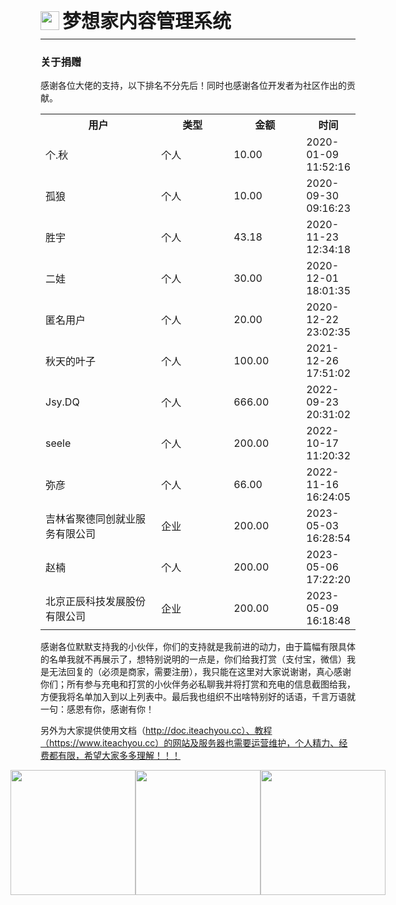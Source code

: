 <div style="display: flex;">
	<img src="https://oss.iteachyou.cc/logo.png" height="30" />
	<div style="margin-left: 5px; font-size: 30px; line-height: 30px; font-weight: bold;">梦想家内容管理系统</div>
</div>

----------
### 关于捐赠
感谢各位大佬的支持，以下排名不分先后！同时也感谢各位开发者为社区作出的贡献。

<table style="width: 100%; border-collapse: collapse;">
	<tr>
		<th width="50%">用户</th>
        <th style="min-width: 100px;">类型</th>
		<th style="min-width: 100px;">金额</th>
		<th width="200">时间</th>
	</tr>
	<tr>
		<td>个.秋</td>
        <td>个人</td>
		<td>10.00</td>
		<td>2020-01-09 11:52:16</td>
	</tr>
	<tr>
		<td>孤狼</td>
        <td>个人</td>
		<td>10.00</td>
		<td>2020-09-30 09:16:23</td>
	</tr>
	<tr>
		<td>胜宇</td>
        <td>个人</td>
		<td>43.18</td>
		<td>2020-11-23 12:34:18</td>
	</tr>
	<tr>
		<td>二娃</td>
        <td>个人</td>
		<td>30.00</td>
		<td>2020-12-01 18:01:35</td>
	</tr>
    <tr>
		<td>匿名用户</td>
        <td>个人</td>
		<td>20.00</td>
		<td>2020-12-22 23:02:35</td>
	</tr>
	<tr>
		<td>秋天的叶子</td>
        <td>个人</td>
		<td>100.00</td>
		<td>2021-12-26 17:51:02</td>
	</tr>
    <tr>
		<td>Jsy.DQ</td>
        <td>个人</td>
		<td>666.00</td>
		<td>2022-09-23 20:31:02</td>
	</tr>
    <tr>
		<td>seele</td>
        <td>个人</td>
		<td>200.00</td>
		<td>2022-10-17 11:20:32</td>
	</tr>
    <tr>
		<td>弥彦</td>
        <td>个人</td>
		<td>66.00</td>
		<td>2022-11-16 16:24:05</td>
	</tr>
    <tr>
		<td>吉林省聚德同创就业服务有限公司</td>
		<td>企业</td>
		<td>200.00</td>
		<td>2023-05-03 16:28:54</td>
	</tr>
    <tr>
		<td>赵楠</td>
		<td>个人</td>
		<td>200.00</td>
		<td>2023-05-06 17:22:20</td>
	</tr>
    <tr>
		<td>北京正辰科技发展股份有限公司</td>
		<td>企业</td>
		<td>200.00</td>
		<td>2023-05-09 16:18:48</td>
	</tr>
</table>

感谢各位默默支持我的小伙伴，你们的支持就是我前进的动力，由于篇幅有限具体的名单我就不再展示了，想特别说明的一点是，你们给我打赏（支付宝，微信）我是无法回复的（必须是商家，需要注册），我只能在这里对大家说谢谢，真心感谢你们；所有参与充电和打赏的小伙伴务必私聊我并将打赏和充电的信息截图给我，方便我将名单加入到以上列表中。最后我也组织不出啥特别好的话语，千言万语就一句：感恩有你，感谢有你！

另外为大家提供使用文档（http://doc.iteachyou.cc）、教程（https://www.iteachyou.cc）的网站及服务器也需要运营维护，个人精力、经费都有限，希望大家多多理解！！！<center>
<div style="display: flex; justify-content: center;">
    <img src="http://oss.iteachyou.cc/20201201174329.png" width="200" />
    <img src="http://oss.iteachyou.cc/20201201174339.jpg" width="200" />
    <img src="https://oss.iteachyou.cc/20230327163517.jpg" width="200" />
</div>
